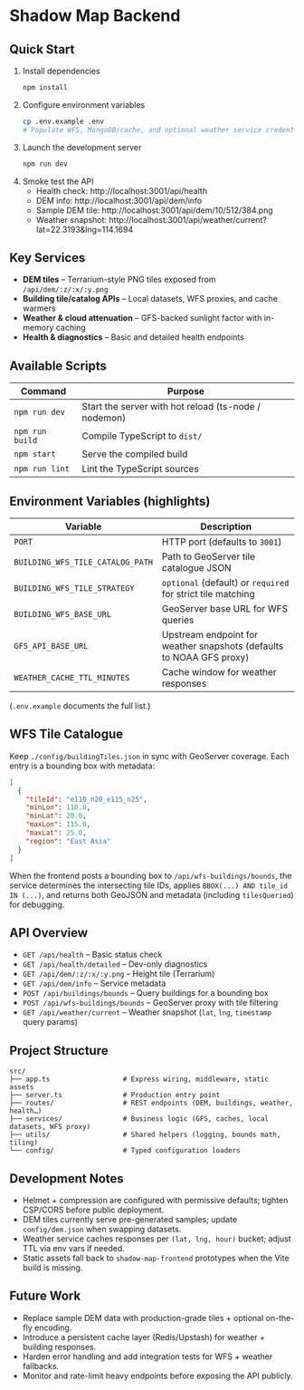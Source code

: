 # Shadow Map Backend

## Quick Start

1. Install dependencies  
   ```bash
   npm install
   ```
2. Configure environment variables  
   ```bash
   cp .env.example .env
   # Populate WFS, MongoDB/cache, and optional weather service credentials
   ```
3. Launch the development server  
   ```bash
   npm run dev
   ```
4. Smoke test the API  
   - Health check: http://localhost:3001/api/health  
   - DEM info: http://localhost:3001/api/dem/info  
   - Sample DEM tile: http://localhost:3001/api/dem/10/512/384.png  
   - Weather snapshot: http://localhost:3001/api/weather/current?lat=22.3193&lng=114.1694

## Key Services

- **DEM tiles** – Terrarium-style PNG tiles exposed from `/api/dem/:z/:x/:y.png`
- **Building tile/catalog APIs** – Local datasets, WFS proxies, and cache warmers
- **Weather & cloud attenuation** – GFS-backed sunlight factor with in-memory caching
- **Health & diagnostics** – Basic and detailed health endpoints

## Available Scripts

| Command | Purpose |
| --- | --- |
| `npm run dev` | Start the server with hot reload (ts-node / nodemon) |
| `npm run build` | Compile TypeScript to `dist/` |
| `npm start` | Serve the compiled build |
| `npm run lint` | Lint the TypeScript sources |

## Environment Variables (highlights)

| Variable | Description |
| --- | --- |
| `PORT` | HTTP port (defaults to `3001`) |
| `BUILDING_WFS_TILE_CATALOG_PATH` | Path to GeoServer tile catalogue JSON |
| `BUILDING_WFS_TILE_STRATEGY` | `optional` (default) or `required` for strict tile matching |
| `BUILDING_WFS_BASE_URL` | GeoServer base URL for WFS queries |
| `GFS_API_BASE_URL` | Upstream endpoint for weather snapshots (defaults to NOAA GFS proxy) |
| `WEATHER_CACHE_TTL_MINUTES` | Cache window for weather responses |

(`.env.example` documents the full list.)

## WFS Tile Catalogue

Keep `./config/buildingTiles.json` in sync with GeoServer coverage. Each entry is a bounding box with metadata:

```json
[
  {
    "tileId": "e110_n20_e115_n25",
    "minLon": 110.0,
    "minLat": 20.0,
    "maxLon": 115.0,
    "maxLat": 25.0,
    "region": "East Asia"
  }
]
```

When the frontend posts a bounding box to `/api/wfs-buildings/bounds`, the service determines the intersecting tile IDs, applies `BBOX(...) AND tile_id IN (...)`, and returns both GeoJSON and metadata (including `tilesQueried`) for debugging.

## API Overview

- `GET /api/health` – Basic status check  
- `GET /api/health/detailed` – Dev-only diagnostics  
- `GET /api/dem/:z/:x/:y.png` – Height tile (Terrarium)  
- `GET /api/dem/info` – Service metadata  
- `POST /api/buildings/bounds` – Query buildings for a bounding box  
- `POST /api/wfs-buildings/bounds` – GeoServer proxy with tile filtering  
- `GET /api/weather/current` – Weather snapshot (`lat`, `lng`, `timestamp` query params)

## Project Structure

```
src/
├── app.ts                  # Express wiring, middleware, static assets
├── server.ts               # Production entry point
├── routes/                 # REST endpoints (DEM, buildings, weather, health…)
├── services/               # Business logic (GFS, caches, local datasets, WFS proxy)
├── utils/                  # Shared helpers (logging, bounds math, tiling)
└── config/                 # Typed configuration loaders
```

## Development Notes

- Helmet + compression are configured with permissive defaults; tighten CSP/CORS before public deployment.
- DEM tiles currently serve pre-generated samples; update `config/dem.json` when swapping datasets.
- Weather service caches responses per `(lat, lng, hour)` bucket; adjust TTL via env vars if needed.
- Static assets fall back to `shadow-map-frontend` prototypes when the Vite build is missing.

## Future Work

- Replace sample DEM data with production-grade tiles + optional on-the-fly encoding.
- Introduce a persistent cache layer (Redis/Upstash) for weather + building responses.
- Harden error handling and add integration tests for WFS + weather fallbacks.
- Monitor and rate-limit heavy endpoints before exposing the API publicly.
